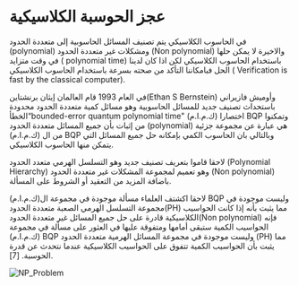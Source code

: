 # عجز الحوسبة الكلاسيكية

في الحاسوب الكلاسيكي يتم تصنيف المسائل الحاسوبية إلى متعددة الحدود (polynomial) ومشكلات غير متعددة الحدود (Non polynomial) والاخيرة لا يمكن حلها في وقت متزايد ( polynomial time) باستخدام الحاسوب الكلاسيكي لكن اذا كان لدينا الحل فبامكاننا التأكد من صحته بسرعة باستخدام الحاسوب الكلاسيكي ( Verification is fast by the classical computer).

في العام 1993 قام العالمان إيثان برنشتاين(Ethan S Bernstein) وأوميش فازيراني <!--بحاجة الى اسم العالم باللغة الانجليزية --> باستحداث تصنيف جديد للمسائل الحاسوبية وهو مسائل كمية متعددة الحدود محدودة الخطأ“bounded-error quantum polynomial time" اختصارا (ك.م.ا.م) BQP  وتمكنوا من إثبات بأن جميع المسائل  متعددة الحدود (polynomial) هي عبارة عن مجموعة جزئية من ال (ك.م.ا.م) BQP وبالتالي بان الحاسوب الكمي بإمكانه حل جميع المسائل التي يتمكن منها الحاسوب الكلاسيكي.

لاحقا قاموا بتعريف تصنيف جديد وهو التسلسل الهرمي متعدد الحدود (Polynomial Hierarchy) وهو تعميم لمجموعة  المشكلات غير متعددة الحدود (Non polynomial) باضافة المزيد من التعقيد أو الشروط على المسألة.

لاحقا اكشتف العلماء مسألة موجودة في مجموعة ال(ك.م.ا.م) BQP وليست موجودة في مجموعة  التسلسل الهرمي الصعبة متعددة الحدود(PH) مما يثبت بأنه إذا كانت الحواسيب الكلاسيكية قادرة على حل جميع المسائل غير متعددة الحدود(Non polynomial)  فإنه الحواسيب الكمية ستبقى أمامها ومتفوقة عليها في العثور على مسألة في مجموعة  (ك.م.ا.م) BQP وليست موجودة في مجموعة المسائل الهرمية متعددة الحدود (PH) مما يثبت بأن الحواسيب الكمية تتفوق على الحواسيب الكلاسيكية عندما نتحدث عن قدرة الحوسبة. [7].

![NP_Problem](~/images/NP_Problem.png)
